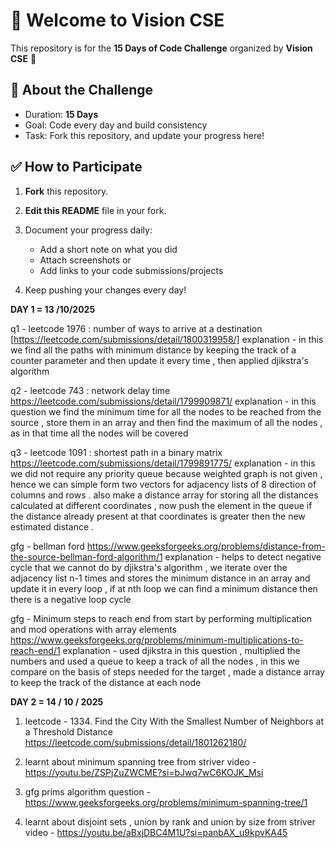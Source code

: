 # 👋 Welcome to Vision CSE  

This repository is for the **15 Days of Code Challenge** organized by **Vision CSE** 🚀  

## 📌 About the Challenge
- Duration: **15 Days**
- Goal: Code every day and build consistency  
- Task: Fork this repository, and update your progress here!  

## ✅ How to Participate
1. **Fork** this repository.  
2. **Edit this README** file in your fork.  
3. Document your progress daily:  
   - Add a short note on what you did  
   - Attach screenshots or  
   - Add links to your code submissions/projects  

4. Keep pushing your changes every day!  

**DAY 1 = 13 /10/2025**

q1 - leetcode 1976 : number of ways to arrive at a destination 
[https://leetcode.com/submissions/detail/1800319958/] 
explanation - in this we find all the paths with minimum distance by keeping the track of a counter parameter and then update it every time , then applied djikstra's algorithm 

q2 - leetcode 743 : network delay time 
https://leetcode.com/submissions/detail/1799909871/
explanation - in this question we find the minimum time for all the nodes to be reached from the source , store them in an array and then find the maximum of all the nodes , as in that time all the nodes will be covered  

q3 - leetcode 1091 : shortest path in a binary matrix 
https://leetcode.com/submissions/detail/1799891775/
explanation -  in this we did not require any priority queue because weighted graph is not given , hence we can simple form two vectors for adjacency lists of 8 direction of columns and rows . also make a distance array for storing all the distances calculated at different coordinates , now push the element in the queue if the distance already present at that coordinates is greater then the new estimated distance .

gfg - bellman ford 
https://www.geeksforgeeks.org/problems/distance-from-the-source-bellman-ford-algorithm/1
explanation - helps to detect negative cycle that we cannot do by djikstra's algorithm , we iterate over the adjacency list n-1 times and stores the minimum distance in an array and update it in every loop , if at nth loop we can find a minimum distance then there is a negative loop cycle    

gfg -  Minimum steps to reach end from start by performing multiplication and mod operations with array elements
https://www.geeksforgeeks.org/problems/minimum-multiplications-to-reach-end/1
explanation - used djikstra in this question , multiplied the numbers and used a queue to keep a track of all the nodes , in this we compare on the basis of steps needed for the target , made a distance array to keep the track of the distance at each node 

**DAY 2 = 14 / 10 / 2025**

1. leetcode - 1334. Find the City With the Smallest Number of Neighbors at a Threshold Distance
https://leetcode.com/submissions/detail/1801262180/

2. learnt about minimum spanning tree from striver video - https://youtu.be/ZSPjZuZWCME?si=bJwq7wC6KOJK_Msi
3. gfg prims algorithm question - https://www.geeksforgeeks.org/problems/minimum-spanning-tree/1
4. learnt about disjoint sets , union by rank and union by size from striver video - https://youtu.be/aBxjDBC4M1U?si=panbAX_u9kpvKA45
